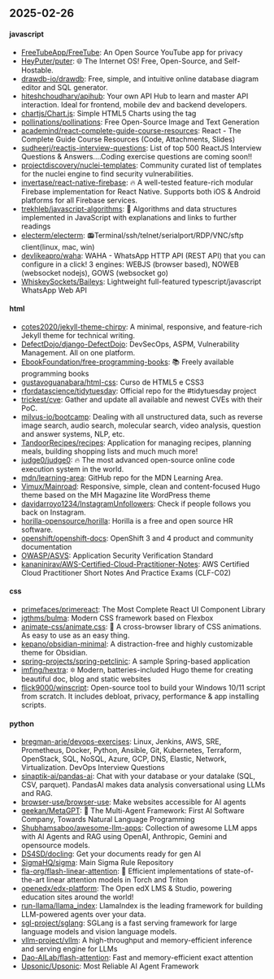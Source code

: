 ## 2025-02-26

#### javascript
* [FreeTubeApp/FreeTube](https://github.com/FreeTubeApp/FreeTube): An Open Source YouTube app for privacy
* [HeyPuter/puter](https://github.com/HeyPuter/puter): 🌐 The Internet OS! Free, Open-Source, and Self-Hostable.
* [drawdb-io/drawdb](https://github.com/drawdb-io/drawdb): Free, simple, and intuitive online database diagram editor and SQL generator.
* [hiteshchoudhary/apihub](https://github.com/hiteshchoudhary/apihub): Your own API Hub to learn and master API interaction. Ideal for frontend, mobile dev and backend developers.
* [chartjs/Chart.js](https://github.com/chartjs/Chart.js): Simple HTML5 Charts using the <canvas> tag
* [pollinations/pollinations](https://github.com/pollinations/pollinations): Free Open-Source Image and Text Generation
* [academind/react-complete-guide-course-resources](https://github.com/academind/react-complete-guide-course-resources): React - The Complete Guide Course Resources (Code, Attachments, Slides)
* [sudheerj/reactjs-interview-questions](https://github.com/sudheerj/reactjs-interview-questions): List of top 500 ReactJS Interview Questions & Answers....Coding exercise questions are coming soon!!
* [projectdiscovery/nuclei-templates](https://github.com/projectdiscovery/nuclei-templates): Community curated list of templates for the nuclei engine to find security vulnerabilities.
* [invertase/react-native-firebase](https://github.com/invertase/react-native-firebase): 🔥 A well-tested feature-rich modular Firebase implementation for React Native. Supports both iOS & Android platforms for all Firebase services.
* [trekhleb/javascript-algorithms](https://github.com/trekhleb/javascript-algorithms): 📝 Algorithms and data structures implemented in JavaScript with explanations and links to further readings
* [electerm/electerm](https://github.com/electerm/electerm): 📻Terminal/ssh/telnet/serialport/RDP/VNC/sftp client(linux, mac, win)
* [devlikeapro/waha](https://github.com/devlikeapro/waha): WAHA - WhatsApp HTTP API (REST API) that you can configure in a click! 3 engines: WEBJS (browser based), NOWEB (websocket nodejs), GOWS (websocket go)
* [WhiskeySockets/Baileys](https://github.com/WhiskeySockets/Baileys): Lightweight full-featured typescript/javascript WhatsApp Web API

#### html
* [cotes2020/jekyll-theme-chirpy](https://github.com/cotes2020/jekyll-theme-chirpy): A minimal, responsive, and feature-rich Jekyll theme for technical writing.
* [DefectDojo/django-DefectDojo](https://github.com/DefectDojo/django-DefectDojo): DevSecOps, ASPM, Vulnerability Management. All on one platform.
* [EbookFoundation/free-programming-books](https://github.com/EbookFoundation/free-programming-books): 📚 Freely available programming books
* [gustavoguanabara/html-css](https://github.com/gustavoguanabara/html-css): Curso de HTML5 e CSS3
* [rfordatascience/tidytuesday](https://github.com/rfordatascience/tidytuesday): Official repo for the #tidytuesday project
* [trickest/cve](https://github.com/trickest/cve): Gather and update all available and newest CVEs with their PoC.
* [milvus-io/bootcamp](https://github.com/milvus-io/bootcamp): Dealing with all unstructured data, such as reverse image search, audio search, molecular search, video analysis, question and answer systems, NLP, etc.
* [TandoorRecipes/recipes](https://github.com/TandoorRecipes/recipes): Application for managing recipes, planning meals, building shopping lists and much much more!
* [judge0/judge0](https://github.com/judge0/judge0): 🔥 The most advanced open-source online code execution system in the world.
* [mdn/learning-area](https://github.com/mdn/learning-area): GitHub repo for the MDN Learning Area.
* [Vimux/Mainroad](https://github.com/Vimux/Mainroad): Responsive, simple, clean and content-focused Hugo theme based on the MH Magazine lite WordPress theme
* [davidarroyo1234/InstagramUnfollowers](https://github.com/davidarroyo1234/InstagramUnfollowers): Check if people follows you back on Instagram.
* [horilla-opensource/horilla](https://github.com/horilla-opensource/horilla): Horilla is a free and open source HR software.
* [openshift/openshift-docs](https://github.com/openshift/openshift-docs): OpenShift 3 and 4 product and community documentation
* [OWASP/ASVS](https://github.com/OWASP/ASVS): Application Security Verification Standard
* [kananinirav/AWS-Certified-Cloud-Practitioner-Notes](https://github.com/kananinirav/AWS-Certified-Cloud-Practitioner-Notes): AWS Certified Cloud Practitioner Short Notes And Practice Exams (CLF-C02)

#### css
* [primefaces/primereact](https://github.com/primefaces/primereact): The Most Complete React UI Component Library
* [jgthms/bulma](https://github.com/jgthms/bulma): Modern CSS framework based on Flexbox
* [animate-css/animate.css](https://github.com/animate-css/animate.css): 🍿 A cross-browser library of CSS animations. As easy to use as an easy thing.
* [kepano/obsidian-minimal](https://github.com/kepano/obsidian-minimal): A distraction-free and highly customizable theme for Obsidian.
* [spring-projects/spring-petclinic](https://github.com/spring-projects/spring-petclinic): A sample Spring-based application
* [imfing/hextra](https://github.com/imfing/hextra): 🔯 Modern, batteries-included Hugo theme for creating beautiful doc, blog and static websites
* [flick9000/winscript](https://github.com/flick9000/winscript): Open-source tool to build your Windows 10/11 script from scratch. It includes debloat, privacy, performance & app installing scripts.

#### python
* [bregman-arie/devops-exercises](https://github.com/bregman-arie/devops-exercises): Linux, Jenkins, AWS, SRE, Prometheus, Docker, Python, Ansible, Git, Kubernetes, Terraform, OpenStack, SQL, NoSQL, Azure, GCP, DNS, Elastic, Network, Virtualization. DevOps Interview Questions
* [sinaptik-ai/pandas-ai](https://github.com/sinaptik-ai/pandas-ai): Chat with your database or your datalake (SQL, CSV, parquet). PandasAI makes data analysis conversational using LLMs and RAG.
* [browser-use/browser-use](https://github.com/browser-use/browser-use): Make websites accessible for AI agents
* [geekan/MetaGPT](https://github.com/geekan/MetaGPT): 🌟 The Multi-Agent Framework: First AI Software Company, Towards Natural Language Programming
* [Shubhamsaboo/awesome-llm-apps](https://github.com/Shubhamsaboo/awesome-llm-apps): Collection of awesome LLM apps with AI Agents and RAG using OpenAI, Anthropic, Gemini and opensource models.
* [DS4SD/docling](https://github.com/DS4SD/docling): Get your documents ready for gen AI
* [SigmaHQ/sigma](https://github.com/SigmaHQ/sigma): Main Sigma Rule Repository
* [fla-org/flash-linear-attention](https://github.com/fla-org/flash-linear-attention): 🚀 Efficient implementations of state-of-the-art linear attention models in Torch and Triton
* [openedx/edx-platform](https://github.com/openedx/edx-platform): The Open edX LMS & Studio, powering education sites around the world!
* [run-llama/llama_index](https://github.com/run-llama/llama_index): LlamaIndex is the leading framework for building LLM-powered agents over your data.
* [sgl-project/sglang](https://github.com/sgl-project/sglang): SGLang is a fast serving framework for large language models and vision language models.
* [vllm-project/vllm](https://github.com/vllm-project/vllm): A high-throughput and memory-efficient inference and serving engine for LLMs
* [Dao-AILab/flash-attention](https://github.com/Dao-AILab/flash-attention): Fast and memory-efficient exact attention
* [Upsonic/Upsonic](https://github.com/Upsonic/Upsonic): Most Reliable AI Agent Framework
